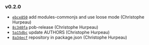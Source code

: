 ### v0.2.0

- [`ebce850`](https://github.com/christophehurpeau/babel-preset-jsdoc/commit/ebce850739bb6516915127a87cc578c8ef8f30e8) add modules-commonjs and use loose mode (Christophe Hurpeau)
- [`8c340fa`](https://github.com/christophehurpeau/babel-preset-jsdoc/commit/8c340fa6d526c99b2edbc804435a3f3e087f7abe) pob-release (Christophe Hurpeau)
- [`5a15dbc`](https://github.com/christophehurpeau/babel-preset-jsdoc/commit/5a15dbc8d622774489de3ada338e9a01ead194a9) update AUTHORS (Christophe Hurpeau)
- [`8a34ecf`](https://github.com/christophehurpeau/babel-preset-jsdoc/commit/8a34ecf85a7c2c9f6029a61d0e32ff7c431c27ab) repository in package.json (Christophe Hurpeau)
